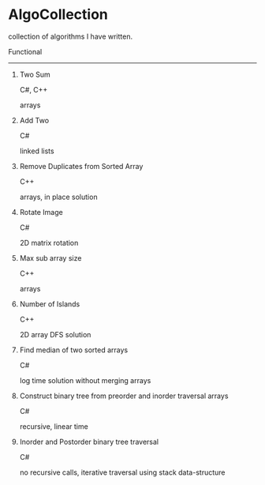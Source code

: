 # AlgoCollection
collection of algorithms I have written.

Functional
_________

1. Two Sum

     C#, C++
     
     arrays
2. Add Two

     C#
     
     linked lists
3. Remove Duplicates from Sorted Array
     
     C++
     
     arrays, in place solution
   
4. Rotate Image

   C#
   
   2D matrix rotation
5. Max sub array size

   C++
   
   arrays
6. Number of Islands

   C++
   
   2D array DFS solution
7. Find median of two sorted arrays

   C#
   
   log time solution without merging arrays

8. Construct binary tree from preorder and inorder traversal arrays

   C#
   
   recursive, linear time

9. Inorder and Postorder binary tree traversal 

   C#
   
   no recursive calls, iterative traversal using stack data-structure

